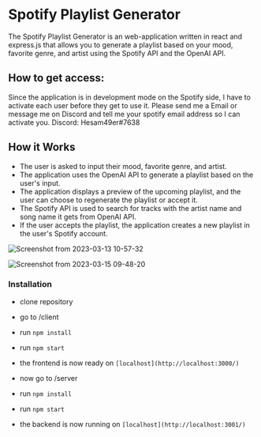 # Spotify Playlist Generator


The Spotify Playlist Generator is an web-application written in react and express.js that allows you to generate a playlist based on your mood, favorite genre, and artist using the Spotify API and the OpenAI API.

## How to get access:  
  Since the application is in development mode on the Spotify side, I have to activate each user before they get to use it. 
  Please send me a Email or message me on Discord and tell me your spotify email address so I can activate you.
    Discord: Hesam49er#7638

## How it Works
- The user is asked to input their mood, favorite genre, and artist.
- The application uses the OpenAI API to generate a playlist based on the user's input.
- The application displays a preview of the upcoming playlist, and the user can choose to regenerate the playlist or accept it.
- The Spotify API is used to search for tracks with the artist name and song name it gets from OpenAI API.
- If the user accepts the playlist, the application creates a new playlist in the user's Spotify account.

![Screenshot from 2023-03-13 10-57-32](https://user-images.githubusercontent.com/106731623/225255871-22da18ed-cd50-4d03-919e-b15dcfc41a3f.png)

![Screenshot from 2023-03-15 09-48-20](https://user-images.githubusercontent.com/106731623/225255938-485c1e4f-6f51-49a1-963d-e2954b3d2b08.png)


### Installation
- clone repository
- go to /client
- run `npm install`
- run `npm start`
- the frontend is now ready on `[localhost](http://localhost:3000/)`

- now go to /server
- run `npm install`
- run `npm start`
- the backend is now running on `[localhost](http://localhost:3001/)`
